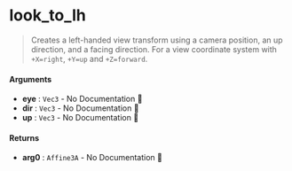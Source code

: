 # look\_to\_lh

>  Creates a left-handed view transform using a camera position, an up direction, and a facing
>  direction.
>  For a view coordinate system with `+X=right`, `+Y=up` and `+Z=forward`.

#### Arguments

- **eye** : `Vec3` \- No Documentation 🚧
- **dir** : `Vec3` \- No Documentation 🚧
- **up** : `Vec3` \- No Documentation 🚧

#### Returns

- **arg0** : `Affine3A` \- No Documentation 🚧